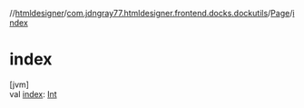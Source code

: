 //[htmldesigner](../../../index.md)/[com.jdngray77.htmldesigner.frontend.docks.dockutils](../index.md)/[Page](index.md)/[index](--index--.md)

# index

[jvm]\
val [index](--index--.md): [Int](https://kotlinlang.org/api/latest/jvm/stdlib/kotlin/-int/index.html)
